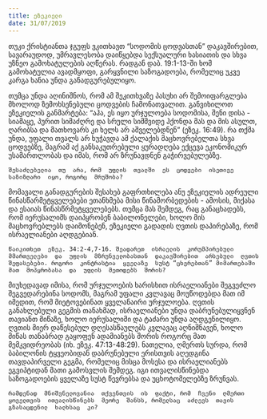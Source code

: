 ```yaml
---
title: ეზეკიელი
date: 31/07/2019
---
```



თუკი  ქრისტიანთა  ჯგუფს  ვკითხავთ “სოდომის  ცოდვასთან” დაკავშირებით, სავარაუდოდ, უმრავლესობა  დაიწყებდა  სექსუალური  ხასიათის  და  სხვა  უზნეო  გამოხატულების  აღწერას. რადგან  დაბ. 19:1-13-ში  ხომ  გამოხატულია  ავადმყოფი, გარყვნილი  საზოგადოება, რომელიც  უკვე  კარგა  ხანია  უნდა  განადგურებულიყო.

თუმცა  უნდა  აღინიშნოს, რომ  ამ  შეკითხვაზე  პასუხი  არ  შემოიფარგლება  მხოლოდ  ზემოხსენებული  ცოდვების  ჩამონათვალით. განვიხილოთ  ეზეკიელის  განმარტება: “აჰა, ეს  იყო  ურჯულოება  სოდომისა, შენი  დისა - სიამაყე, პურით  სიმაძღრე  და  სრული  სიმშვიდე  ჰქონდა  მას  და  მის  ასულთ, ღარიბსა  და  მათხოვარს  კი  ხელს  არ  აშველებდნენ” (ეზეკ. 16:49). რა  თქმა  უნდა, უფალი  თვალს  არ  ხუჭავდა  ამ  ქალაქის  მაცხოვრებელთა  სხვა  ცოდვებზე, მაგრამ  აქ  განსაკუთრებული  ყურადღება  ექცევა  ეკონომიკურ  უსამართლობას  და  იმას, რომ  არ  ზრუნავდნენ  გაჭირვებულებზე.

`შესაძლებელია  თუ  არა, რომ  უფლის  თვალში  ეს  ცოდვები  ისეთივე  საზიზღარი  იყო, როგორც  მრუშობა?`

მომავალი  განადგურების  შესახებ  გაფრთხილება  ანუ  ეზეკიელის  ადრეული  წინასწარმეტყველებები  ეთანხმება  მისი  წინამორბედების - ამოსის, მიქასა  და  ესაიას  წინასწრმეტყველებებს. თუმცა  მას  შემდეგ, რაც  განაცხადებს, რომ  იერუსალიმს  დაიპყრობენ  ბაბილონელები, ხოლო  მის  მაცხოვრებლებს  დაიმონებენ, ეზეკიელი  გადადის  ღვთის  დაპირებაზე, რომ  ისრაელიანები  აღდგებიან.

`წაიკითხეთ  ეზეკ. 34:2-4,7-16. შეადარეთ  ისრაელის  კორუმპირებული  მმართველები  და  უფლის  მზრუნველობასთან  დაკავშირებით  არსებული  ღვთის  შეფასებები. როგორი  კონტრასტია  ყველაზე  სუსტ “ცხვრებთან” მიმართებაში  მათ  მოპყრობასა  და  უფლის  მეთოდებს  შორის?`

მიუხედავად  იმისა, რომ  ურჯულოების  ხარისხით  ისრაელიანები  შეგვეძლო  შეგვედარებინა  სოდომს, მაგრამ  უფალი  კვლავაც  მოუწოდებდა  მათ  იმ  იმედით, რომ  მიეტოვებინათ  ყველანაირი  ურჯულოება. ღვთის  განახლებული  გეგმის  თანახმად, ისრაელიანები  უნდა  დაბრუნებულიყვნენ  თავიანთ  მიწაზე, ხოლო  იერუსალიმი  და  ტაძარი  უნდა  აღდგენილიყო. ღვთის  მიერ  დაწესებულ  დღესასწაულებს  კვლავაც  აღნიშნავენ, ხოლო  მიწას  თანაბრად  გაყოფენ  ადამიანებს  შორის  როგორც  მათ  მემკვიდრეობას (იხ. ეზეკ. 47:13-48:29). ნათელია, ღმერთს  სურდა, რომ  ბაბილონის  ტყვეობიდან  დაბრუნებული  ერისთვის  აღედგინა  თავდაპირველი  გეგმა, რომელიც  მისცა  მოსესა  და  ისრაელიანებს  ეგვიპტიდან  მათი  გამოსვლის  შემდეგ. იგი  ითვალისწინებდა  საზოგადოების  ყველაზე  სუსტ  წევრებსა  და  უცხოტომელებზე  ზრუნვას.

`რამდენად  მნიშვნელოვანია  თქვენთვის  ის  ფაქტი, რომ  ჩვენი  ღმერთი  ყოველთვის  ითვალისწინებს  მეორე  შანსს, რომელსაც  აძლევს  თავის  გზასაცდენილ  ხალხსაც  კი?`
